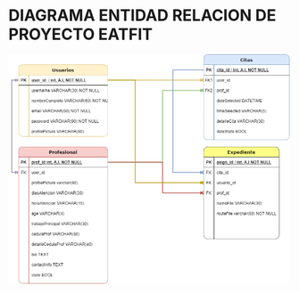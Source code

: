 # DIAGRAMA ENTIDAD RELACION DE PROYECTO EATFIT

![](https://github.com/Eat-Fit/ERM-DB/blob/main/EntityRelationshipModel.png)
